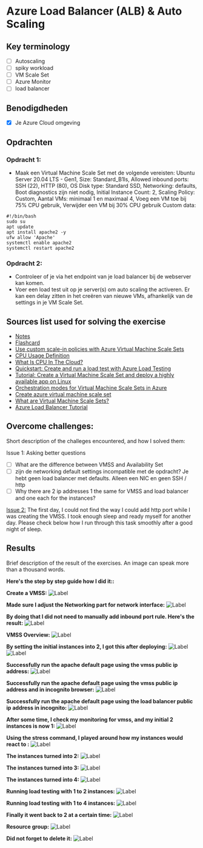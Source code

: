 # Azure Load Balancer (ALB) & Auto Scaling

## Key terminology

- [ ] Autoscaling
- [ ] spiky workload
- [ ] VM Scale Set
- [ ] Azure Monitor
- [ ] load balancer

## Benodigdheden

- [x] Je Azure Cloud omgeving

## Opdrachten

### Opdracht 1:

- Maak een Virtual Machine Scale Set met de volgende vereisten: Ubuntu Server 20.04 LTS - Gen1, Size: Standard_B1ls, Allowed inbound ports: SSH (22), HTTP (80), OS Disk type: Standard SSD, Networking: defaults, Boot diagnostics zijn niet nodig, Initial Instance Count: 2, Scaling Policy: Custom, Aantal VMs: minimaal 1 en maximaal 4, Voeg een VM toe bij 75% CPU gebruik, Verwijder een VM bij 30% CPU gebruik Custom data:

```
#!/bin/bash
sudo su
apt update
apt install apache2 -y
ufw allow 'Apache'
systemctl enable apache2
systemctl restart apache2
```

### Opdracht 2:

- Controleer of je via het endpoint van je load balancer bij de webserver kan komen.
- Voer een load test uit op je server(s) om auto scaling the activeren. Er kan een delay zitten in het creëren van nieuwe VMs, afhankelijk van de settings in je VM Scale Set.

## Sources list used for solving the exercise

- [Notes](https://drive.google.com/drive/folders/1CSe6Ot_T9tnaY3qcUCGhXI_3_SjTiFDq)
- [Flashcard](https://quizlet.com/642919545/az-104-improve-application-scalability-and-resiliency-by-using-azure-load-balancer-flash-cards/)
- [Use custom scale-in policies with Azure Virtual Machine Scale Sets](https://learn.microsoft.com/en-us/azure/virtual-machine-scale-sets/virtual-machine-scale-sets-scale-in-policy)
- [CPU Usage Definition](https://www.solarwinds.com/resources/it-glossary/what-is-cpu#:~:text=CPU%20utilization%20indicates%20the%20amount,various%20programs%20on%20a%20computer.)
- [What Is CPU In The Cloud?](https://blogs.vmware.com/cloudhealth/what-is-cpu/)
- [Quickstart: Create and run a load test with Azure Load Testing](https://learn.microsoft.com/en-us/azure/load-testing/quickstart-create-and-run-load-test)
- [Tutorial: Create a Virtual Machine Scale Set and deploy a highly available app on Linux](https://learn.microsoft.com/en-us/azure/virtual-machines/linux/tutorial-create-vmss)
- [Orchestration modes for Virtual Machine Scale Sets in Azure](https://learn.microsoft.com/en-us/azure/virtual-machine-scale-sets/virtual-machine-scale-sets-orchestration-modes)
- [Create azure virtual machine scale set](https://www.youtube.com/watch?v=Y_STYgRQyAE)
- [What are Virtual Machine Scale Sets?](https://learn.microsoft.com/en-us/azure/virtual-machine-scale-sets/overview)
- [Azure Load Balancer Tutorial](https://www.youtube.com/watch?v=T7XU6Lz8lJw)

## Overcome challenges:

Short description of the challeges encountered, and how I solved them:

Issue 1: Asking better questions

- [ ] What are the difference between VMSS and Availability Set
- [ ] zijn de networking default settings incompatible met de opdracht? Je hebt geen load balancer met defaults. Alleen een NIC en geen SSH / http
- [ ] Why there are 2 ip addresses 1 the same for VMSS and load balancer and one each for the instances?

[Issue 2:](https://github.com/techgrounds/techgrounds-anj-dtmr/blob/main/00_includes/week-5-includes/az-11-issue2.png) The first day, I could not find the way I could add http port while I was creating the VMSS. I took enough sleep and ready myself for another day. Please check below how I run through this task smoothly after a good night of sleep.

## Results

Brief description of the result of the exercises. An image can speak more than a thousand words.

**Here's the step by step guide how I did it::**

**Create a VMSS:**
![Label](https://github.com/techgrounds/techgrounds-anj-dtmr/blob/main/00_includes/week-5-includes/az-11-createvmss.png)

**Made sure I adjust the Networking part for network interface:**
![Label](https://github.com/techgrounds/techgrounds-anj-dtmr/blob/main/00_includes/week-5-includes/az-11-create-nic.png)

**By doing that I did not need to manually add inbound port rule. Here's the result:**
![Label](https://github.com/techgrounds/techgrounds-anj-dtmr/blob/main/00_includes/week-5-includes/az-11-create-net.png)

**VMSS Overview:**
![Label](https://github.com/techgrounds/techgrounds-anj-dtmr/blob/main/00_includes/week-5-includes/az-11-vmss-overview.png)

**By setting the initial instances into 2, I got this after deploying:**
![Label](https://github.com/techgrounds/techgrounds-anj-dtmr/blob/main/00_includes/week-5-includes/az-11-initial-instances.png)
![Label](https://github.com/techgrounds/techgrounds-anj-dtmr/blob/main/00_includes/week-5-includes/az-11-create-inst.png)

**Successfully run the apache default page using the vmss public ip address:**
![Label](https://github.com/techgrounds/techgrounds-anj-dtmr/blob/main/00_includes/week-5-includes/az-11-apache.png)

**Successfully run the apache default page using the vmss public ip address and in incognito browser:**
![Label](https://github.com/techgrounds/techgrounds-anj-dtmr/blob/main/00_includes/week-5-includes/az-11-incognito.png)

**Successfully run the apache default page using the load balancer public ip address in incognito:**
![Label](https://github.com/techgrounds/techgrounds-anj-dtmr/blob/main/00_includes/week-5-includes/az-11-lb-pubip.png)

**After some time, I check my monitoring for vmss, and my initial 2 instances is now 1:**
![Label](https://github.com/techgrounds/techgrounds-anj-dtmr/blob/main/00_includes/week-5-includes/az-11-monitor.png)

**Using the stress command, I played around how my instances would react to :**
![Label](https://github.com/techgrounds/techgrounds-anj-dtmr/blob/main/00_includes/week-5-includes/az-11-stress.png)

**The instances turned into 2:**
![Label](https://github.com/techgrounds/techgrounds-anj-dtmr/blob/main/00_includes/week-5-includes/az-11-scale2.png)


**The instances turned into 3:**
![Label](https://github.com/techgrounds/techgrounds-anj-dtmr/blob/main/00_includes/week-5-includes/az-11-scale3.png)

**The instances turned into 4:**
![Label](https://github.com/techgrounds/techgrounds-anj-dtmr/blob/main/00_includes/week-5-includes/az-11-scale4.png)

**Running load testing with 1 to 2 instances:**
![Label](https://github.com/techgrounds/techgrounds-anj-dtmr/blob/main/00_includes/week-5-includes/az-11-test.png)

**Running load testing with 1 to 4 instances:**
![Label](https://github.com/techgrounds/techgrounds-anj-dtmr/blob/main/00_includes/week-5-includes/az-11-testrun.png)

**Finally it went back to 2 at a certain time:**
![Label](https://github.com/techgrounds/techgrounds-anj-dtmr/blob/main/00_includes/week-5-includes/az-11-back22.png)

**Resource group:**
![Label](https://github.com/techgrounds/techgrounds-anj-dtmr/blob/main/00_includes/week-5-includes/az-11-rsc-grp.png)

**Did not forget to delete it:**
![Label](https://github.com/techgrounds/techgrounds-anj-dtmr/blob/main/00_includes/week-5-includes/az-11-delete.png)
